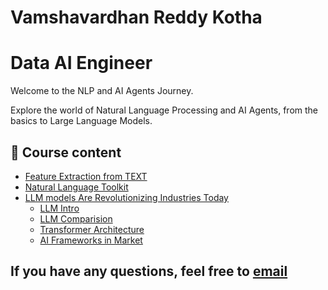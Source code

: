 # Vamshavardhan Reddy Kotha
# Data AI Engineer


Welcome to the NLP and AI Agents Journey.

Explore the world of Natural Language Processing and AI Agents, from the basics to Large Language Models.


## 📂 Course content

- [Feature Extraction from TEXT](FeatureExtraction_from_TEXT.md)
- [Natural Language Toolkit](NaturalLanguageToolkit.md)
- [LLM models Are Revolutionizing Industries Today](LLM_Revolution.md)
    - [LLM Intro](LLM_Revolution/Intro.md)
    - [LLM Comparision](LLM_Revolution/LLM_compare.md)
    - [Transformer Architecture](LLM_Revolution/TransformerAchitecture.md)
    - [AI Frameworks in Market](LLM_Revolution/Frameworks.md)

## If you have any questions, feel free to [email](mailto:vamshi.430@gmail.com)
